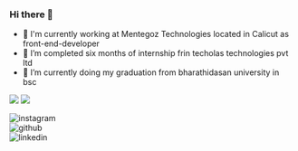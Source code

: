 ### Hi there 👋


- 🔭 I'm currently working at Mentegoz Technologies located in Calicut as front-end-developer
- 🔭 I’m completed  six months of internship frin techolas technologies pvt ltd
- 🌱 I’m currently doing my graduation from bharathidasan university in bsc

<img src="https://github-readme-stats.vercel.app/api?username=adil-shabab&show_icons=true&theme=radical" />
<img src="https://github-readme-stats.vercel.app/api/top-langs/?username=adil-shabab&layout=compact" />





![instagram](https://user-images.githubusercontent.com/101416092/184023499-e626622a-9f13-44f5-bce5-cd546e995166.png)
<br/>
![github](https://user-images.githubusercontent.com/101416092/184023518-797df740-ed68-4b17-8541-a3718ece145b.png)
<br/>
![linkedin](https://user-images.githubusercontent.com/101416092/184023582-2dbf7978-cd37-40f9-981d-c5fbd72401c1.png)

